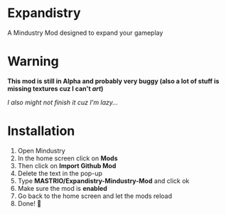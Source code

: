 # Expandistry
 A Mindustry Mod designed to expand your gameplay

# Warning
**This mod is still in Alpha and probably very buggy (also a lot of stuff is missing textures cuz I can't *art*)**

*I also might not finish it cuz I'm lazy...*

# Installation
1. Open Mindustry
2. In the home screen click on **Mods**
3. Then click on **Import Github Mod**
4. Delete the text in the pop-up
5. Type **MASTRIO/Expandistry-Mindustry-Mod** and click ok
6. Make sure the mod is **enabled**
7. Go back to the home screen and let the mods reload
8. Done! 🧀
